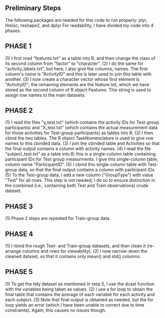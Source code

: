 ## Preliminary Steps
The following packages are needed for this code to run properly: plyr, Hmisc, reshape2, and dplyr
For readability, I have divided my code into 4 phases.

## PHASE 1
(1) I first read "features.txt" as a table into R, and then change the class of its second column from "factor" to "character".
(2) I do the same for "activity_labels.txt", but here, I also give the columns, names. The first column's name is "ActivityID" and this is later used to join this table with another.
(3) I now create a character vector whose first element is "ActivityID"; the remaining elements are the feature list, which we have stored as the second column of R object Features. This string is used to assign row names to the main datasets.

## PHASE 2
(1) I read the files "y_test.txt" (which contains the activity IDs for Test-group participants) and "X_test.txt" (which contains the actual measurement data for those activities for Test-group participants) as tables into R.
(2) I then cbind the two tables. The R object TaskNomenclature is used to give row names to this cbinded data.
(3) I join the cbinded table and Activities so that the final output contains a column with activity names.
(4) I read the file "subject_test.txt" as a table into R; this is a single-column table containing participant IDs for Test group measurments. I give this single-column table, column name "ParticipantID".
(5) I cbind this single-column table with Test-group data, so that the final output contains a column with participant IDs.
(5) To the Test-group data, I add a new column ("GroupType") with value "Test" for all rows. This step is not needed; I do so to ensure distinction in the combined (i.e., containing both Test and Train observations) crude dataset.

## PHASE 3
(1) Phase 2 steps are repeated for Train-group data.

## PHASE 4
(1) I rbind the rough Test- and Train-group datasets, and then clean it (re-arrange columns and rows for viewability). 
(2) I now narrow-down the cleaned  dataset, so that it contains only mean() and std() columns.

## PHASE 5
(1) To get the tidy dataset as mentioned in step 5, I use the dcast function with the variables being taken as values.
(2) I use a for loop to obtain the final table that contains the average of each variable for each activity and each subject.
(3) Note that final output is obtained as needed, but the for loop yields an error (which I have been unable to correct due to time constraints). Again, this causes no issues though.